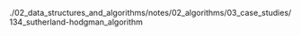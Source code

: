 ./02_data_structures_and_algorithms/notes/02_algorithms/03_case_studies/134_sutherland-hodgman_algorithm
